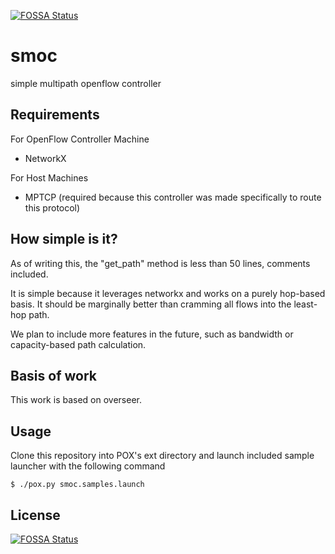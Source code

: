 [![FOSSA Status](https://app.fossa.io/api/projects/git%2Bgithub.com%2FLunaticNeko%2Fsmoc.svg?type=shield)](https://app.fossa.io/projects/git%2Bgithub.com%2FLunaticNeko%2Fsmoc?ref=badge_shield)

smoc
====
simple multipath openflow controller

Requirements
------------

For OpenFlow Controller Machine
* NetworkX

For Host Machines
* MPTCP (required because this controller was made specifically to route this protocol)

How simple is it?
-----------------
As of writing this, the "get\_path" method is less than 50 lines, comments included.

It is simple because it leverages networkx and works on a purely hop-based basis.
It should be marginally better than cramming all flows into the least-hop path.

We plan to include more features in the future, such as bandwidth or capacity-based
path calculation.

Basis of work
-------------
This work is based on overseer.

Usage
-----

Clone this repository into POX's ext directory and launch included sample launcher with the following command

    $ ./pox.py smoc.samples.launch


## License
[![FOSSA Status](https://app.fossa.io/api/projects/git%2Bgithub.com%2FLunaticNeko%2Fsmoc.svg?type=large)](https://app.fossa.io/projects/git%2Bgithub.com%2FLunaticNeko%2Fsmoc?ref=badge_large)